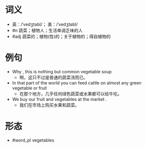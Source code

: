 # 词义
- 英：/ˈvedʒtəbl/； 美：/ˈvedʒtəbl/
- #n 蔬菜；植物人；生活单调乏味的人
- #adj 蔬菜的；植物(性)的；关于植物的；得自植物的
# 例句
- Why , this is nothing but common vegetable soup
	- 啊，这只不过是普通的蔬菜汤而已。
- In that part of the world you can feed cattle on almost any green vegetable or fruit
	- 在那个地方，几乎任何绿色蔬菜或水果都可以给牛吃。
- We buy our fruit and vegetables at the market .
	- 我们在市场上购买水果和蔬菜。
# 形态
- #word_pl vegetables
